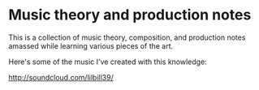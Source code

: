 # Music theory and production notes

This is a collection of music theory, composition, and production notes amassed while learning various pieces of the art.

Here's some of the music I've created with this knowledge:

http://soundcloud.com/lilbill39/

